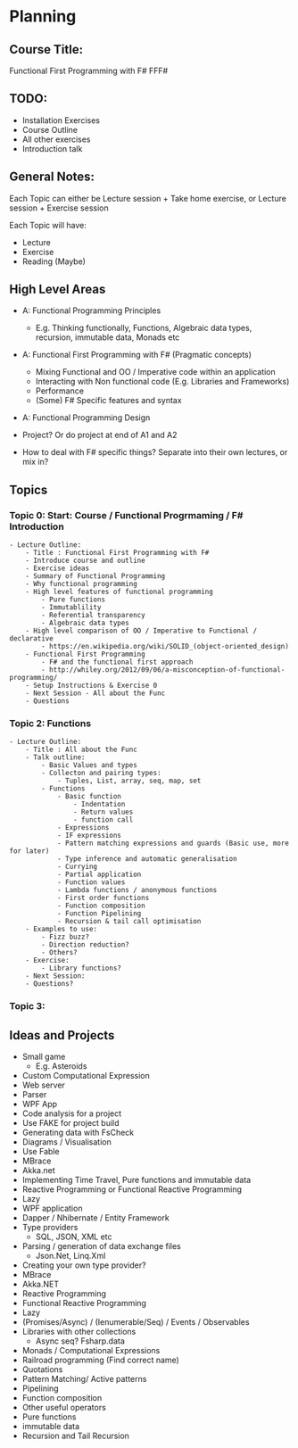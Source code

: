 # Planning 

## Course Title: 
Functional First Programming with F#
FFF#

## TODO: 
- Installation Exercises
- Course Outline
- All other exercises
- Introduction talk

## General Notes: 
Each Topic can either be Lecture session + Take home exercise, or Lecture session + Exercise session

Each Topic will have: 
- Lecture
- Exercise 
- Reading (Maybe)

## High Level Areas
- A: Functional Programming Principles
    - E.g. Thinking functionally, Functions, Algebraic data types, recursion, immutable data, Monads etc
- A: Functional First Programming with F# (Pragmatic concepts)
    - Mixing Functional and OO / Imperative code within an application
    - Interacting with Non functional code (E.g. Libraries and Frameworks)
    - Performance
    - (Some) F# Specific features and syntax

- A: Functional Programming Design
- Project? Or do project at end of A1 and A2

- How to deal with F# specific things? Separate into their own lectures, or mix in? 

## Topics

### Topic 0: Start: Course / Functional Progrmaming / F# Introduction
    - Lecture Outline:
        - Title : Functional First Programming with F#
        - Introduce course and outline
        - Exercise ideas
        - Summary of Functional Programming
        - Why functional programming
        - High level features of functional programming
            - Pure functions
            - Immutablility 
            - Referential transparency
            - Algebraic data types
        - High level comparison of OO / Imperative to Functional / declarative 
            - https://en.wikipedia.org/wiki/SOLID_(object-oriented_design)
        - Functional First Programming
            - F# and the functional first approach
            - http://whiley.org/2012/09/06/a-misconception-of-functional-programming/
        - Setup Instructions & Exercise 0
        - Next Session - All about the Func
        - Questions

### Topic 2: Functions
    - Lecture Outline: 
        - Title : All about the Func
        - Talk outline: 
            - Basic Values and types
            - Collecton and pairing types: 
                - Tuples, List, array, seq, map, set
            - Functions
                - Basic function
                    - Indentation
                    - Return values
                    - function call
                - Expressions
                - IF expressions
                - Pattern matching expressions and guards (Basic use, more for later)
                - Type inference and automatic generalisation
                - Currying
                - Partial application
                - Function values
                - Lambda functions / anonymous functions
                - First order functions
                - Function composition
                - Function Pipelining 
                - Recursion & tail call optimisation
        - Examples to use:
            - Fizz buzz?
            - Direction reduction? 
            - Others?
        - Exercise:
            - Library functions? 
        - Next Session:
        - Questions?
### Topic 3: 
## Ideas and Projects
- Small game
    - E.g. Asteroids
- Custom Computational Expression
- Web server
- Parser
- WPF App
- Code analysis for a project
- Use FAKE for project build
- Generating data with FsCheck
- Diagrams / Visualisation
- Use Fable
- MBrace
- Akka.net
- Implementing Time Travel, Pure functions and immutable data
- Reactive Programming or Functional Reactive Programming
- Lazy
- WPF application
- Dapper / Nhibernate / Entity Framework
- Type providers  
  - SQL, JSON, XML etc
- Parsing / generation of data exchange files
  - Json.Net, Linq.Xml
- Creating your own type provider?
- MBrace
- Akka.NET
- Reactive Programming
- Functional Reactive Programming 
- Lazy
- (Promises/Async) / (Ienumerable/Seq) / Events / Observables
- Libraries with other collections
  - Async seq? Fsharp.data
- Monads / Computational Expressions
- Railroad programming (Find correct name)
- Quotations
- Pattern Matching/ Active patterns
- Pipelining
- Function composition
- Other useful operators
- Pure functions
- immutable data
- Recursion and Tail Recursion


